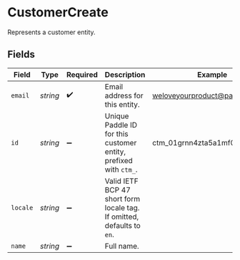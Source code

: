 # CustomerCreate

Represents a customer entity.


## Fields

| Field                                                                  | Type                                                                   | Required                                                               | Description                                                            | Example                                                                |
| ---------------------------------------------------------------------- | ---------------------------------------------------------------------- | ---------------------------------------------------------------------- | ---------------------------------------------------------------------- | ---------------------------------------------------------------------- |
| `email`                                                                | *string*                                                               | :heavy_check_mark:                                                     | Email address for this entity.                                         | weloveyourproduct@paddle.com                                           |
| `id`                                                                   | *string*                                                               | :heavy_minus_sign:                                                     | Unique Paddle ID for this customer entity, prefixed with `ctm_`.       | ctm_01grnn4zta5a1mf02jjze7y2ys                                         |
| `locale`                                                               | *string*                                                               | :heavy_minus_sign:                                                     | Valid IETF BCP 47 short form locale tag. If omitted, defaults to `en`. |                                                                        |
| `name`                                                                 | *string*                                                               | :heavy_minus_sign:                                                     | Full name.                                                             |                                                                        |
